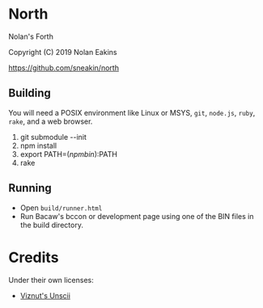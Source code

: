 North
===

Nolan's Forth

Copyright (C) 2019 Nolan Eakins

https://github.com/sneakin/north


Building
---

You will need a POSIX environment like Linux or MSYS, `git`, `node.js`, `ruby`, `rake`, and a web browser.

1. git submodule --init
2. npm install
3. export PATH=$(npm bin):$PATH
4. rake

Running
---

* Open `build/runner.html`
* Run Bacaw's bccon or development page using one of the BIN files in the build directory.

Credits
===

Under their own licenses:

* [Viznut's Unscii](http://pelulamu.net/unscii/)

